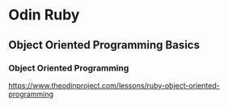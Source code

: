 # Odin Ruby
## Object Oriented Programming Basics
### Object Oriented Programming

 https://www.theodinproject.com/lessons/ruby-object-oriented-programming